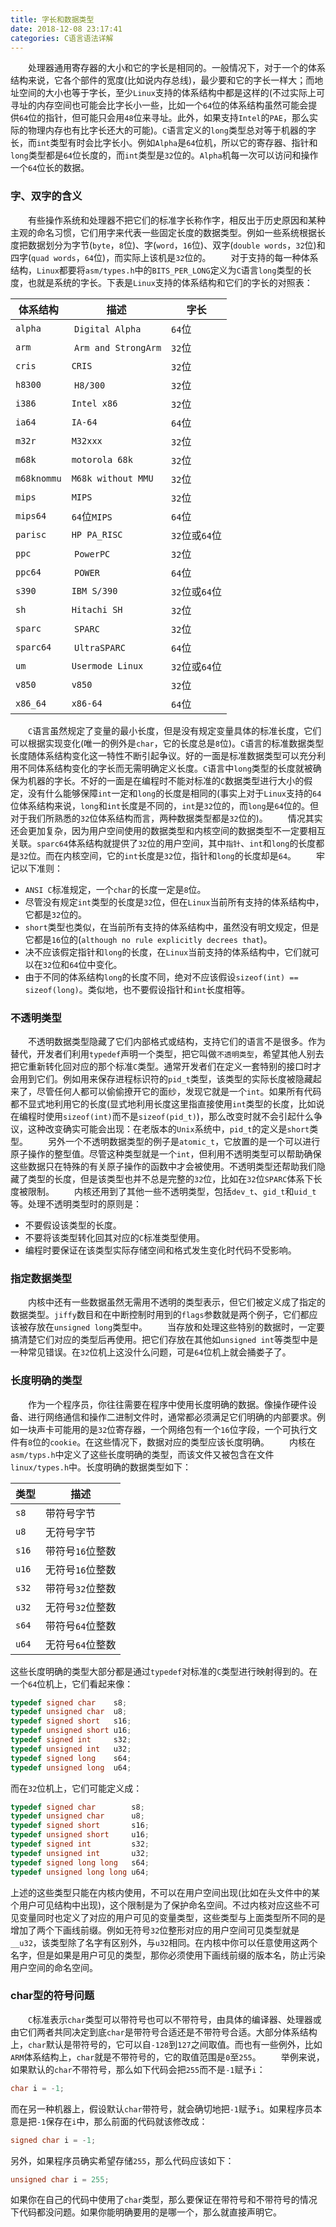 ```yaml
---
title: 字长和数据类型
date: 2018-12-08 23:17:41
categories: C语言语法详解
---
```

&emsp;&emsp;处理器通用寄存器的大小和它的字长是相同的。一般情况下，对于一个的体系结构来说，它各个部件的宽度(比如说内存总线)，最少要和它的字长一样大；而地址空间的大小也等于字长，至少`Linux`支持的体系结构中都是这样的(不过实际上可寻址的内存空间也可能会比字长小一些，比如一个`64`位的体系结构虽然可能会提供`64`位的指针，但可能只会用`48`位来寻址。此外，如果支持`Intel`的`PAE`，那么实际的物理内存也有比字长还大的可能)。`C`语言定义的`long`类型总对等于机器的字长，而`int`类型有时会比字长小。例如`Alpha`是`64`位机，所以它的寄存器、指针和`long`类型都是`64`位长度的，而`int`类型是`32`位的。`Alpha`机每一次可以访问和操作一个`64`位长的数据。

### 字、双字的含义

&emsp;&emsp;有些操作系统和处理器不把它们的标准字长称作字，相反出于历史原因和某种主观的命名习惯，它们用字来代表一些固定长度的数据类型。例如一些系统根据长度把数据划分为字节(`byte`，`8`位)、字(`word`，`16`位)、双字(`double words`，`32`位)和四字(`quad words`，`64`位)，而实际上该机是`32`位的。
&emsp;&emsp;对于支持的每一种体系结构，`Linux`都要将`asm/types.h`中的`BITS_PER_LONG`定义为`C`语言`long`类型的长度，也就是系统的字长。下表是`Linux`支持的体系结构和它们的字长的对照表：

体系结构     | 描述                | 字长
------------|---------------------|-----
`alpha`     | `Digital Alpha`     | `64`位
`arm`       | `Arm and StrongArm` | `32`位
`cris`      | `CRIS`              | `32`位
`h8300`     | `H8/300`            | `32`位
`i386`      | `Intel x86`         | `32`位
`ia64`      | `IA-64`             | `64`位
`m32r`      | `M32xxx`            | `32`位
`m68k`      | `motorola 68k`      | `32`位
`m68knommu` | `M68k without MMU`  | `32`位
`mips`      | `MIPS`              | `32`位
`mips64`    | `64`位`MIPS`        | `64`位
`parisc`    | `HP PA_RISC`        | `32`位或`64`位
`ppc`       | `PowerPC`           | `32`位
`ppc64`     | `POWER`             | `64`位
`s390`      | `IBM S/390`         | `32`位或`64`位
`sh`        | `Hitachi SH`        | `32`位
`sparc`     | `SPARC`             | `32`位
`sparc64`   | `UltraSPARC`        | `64`位
`um`        | `Usermode Linux`    | `32`位或`64`位
`v850`      | `v850`              | `32`位
`x86_64`    | `x86-64`            | `64`位

&emsp;&emsp;`C`语言虽然规定了变量的最小长度，但是没有规定变量具体的标准长度，它们可以根据实现变化(唯一的例外是`char`，它的长度总是`8`位)。`C`语言的标准数据类型长度随体系结构变化这一特性不断引起争议。好的一面是标准数据类型可以充分利用不同体系结构变化的字长而无需明确定义长度。`C`语言中`long`类型的长度就被确保为机器的字长。不好的一面是在编程时不能对标准的`C`数据类型进行大小的假定，没有什么能够保障`int`一定和`long`的长度是相同的(事实上对于`Linux`支持的`64`位体系结构来说，`long`和`int`长度是不同的，`int`是`32`位的，而`long`是`64`位的。但对于我们所熟悉的`32`位体系结构而言，两种数据类型都是`32`位的)。
&emsp;&emsp;情况其实还会更加复杂，因为用户空间使用的数据类型和内核空间的数据类型不一定要相互关联。`sparc64`体系结构就提供了`32`位的用户空间，其中`指针`、`int`和`long`的长度都是`32`位。而在内核空间，它的`int`长度是`32`位，指针和`long`的长度却是`64`。
&emsp;&emsp;牢记以下准则：

- `ANSI C`标准规定，一个`char`的长度一定是`8`位。
- 尽管没有规定`int`类型的长度是`32`位，但在`Linux`当前所有支持的体系结构中，它都是`32`位的。
- `short`类型也类似，在当前所有支持的体系结构中，虽然没有明文规定，但是它都是`16`位的(`although no rule explicitly decrees that`)。
- 决不应该假定指针和`long`的长度，在`Linux`当前支持的体系结构中，它们就可以在`32`位和`64`位中变化。
- 由于不同的体系结构`long`的长度不同，绝对不应该假设`sizeof(int) == sizeof(long)`。类似地，也不要假设指针和`int`长度相等。

### 不透明类型

&emsp;&emsp;不透明数据类型隐藏了它们内部格式或结构，支持它们的语言不是很多。作为替代，开发者们利用`typedef`声明一个类型，把它叫做`不透明类型`，希望其他人别去把它重新转化回对应的那个标准`C`类型。通常开发者们在定义一套特别的接口时才会用到它们。例如用来保存进程标识符的`pid_t`类型，该类型的实际长度被隐藏起来了，尽管任何人都可以偷偷撩开它的面纱，发现它就是一个`int`。如果所有代码都不显式地利用它的长度(显式地利用长度这里指直接使用`int`类型的长度，比如说在编程时使用`sizeof(int)`而不是`sizeof(pid_t)`)，那么改变时就不会引起什么争议，这种改变确实可能会出现：在老版本的`Unix`系统中，`pid_t`的定义是`short`类型。
&emsp;&emsp;另外一个不透明数据类型的例子是`atomic_t`，它放置的是一个可以进行原子操作的整型值。尽管这种类型就是一个`int`，但利用不透明类型可以帮助确保这些数据只在特殊的有关原子操作的函数中才会被使用。不透明类型还帮助我们隐藏了类型的长度，但是该类型也并不总是完整的`32`位，比如在`32`位`SPARC`体系下长度被限制。
&emsp;&emsp;内核还用到了其他一些不透明类型，包括`dev_t`、`gid_t`和`uid_t`等。处理不透明类型时的原则是：

- 不要假设该类型的长度。
- 不要将该类型转化回其对应的`C`标准类型使用。
- 编程时要保证在该类型实际存储空间和格式发生变化时代码不受影响。

### 指定数据类型

&emsp;&emsp;内核中还有一些数据虽然无需用不透明的类型表示，但它们被定义成了指定的数据类型。`jiffy`数目和在中断控制时用到的`flags`参数就是两个例子，它们都应该被存放在`unsigned long`类型中。
&emsp;&emsp;当存放和处理这些特别的数据时，一定要搞清楚它们对应的类型后再使用。把它们存放在其他如`unsigned int`等类型中是一种常见错误。在`32`位机上这没什么问题，可是`64`位机上就会捅娄子了。

### 长度明确的类型

&emsp;&emsp;作为一个程序员，你往往需要在程序中使用长度明确的数据。像操作硬件设备、进行网络通信和操作二进制文件时，通常都必须满足它们明确的内部要求。例如一块声卡可能用的是`32`位寄存器，一个网络包有一个`16`位字段，一个可执行文件有`8`位的`cookie`。在这些情况下，数据对应的类型应该长度明确。
&emsp;&emsp;内核在`asm/typs.h`中定义了这些长度明确的类型，而该文件又被包含在文件`linux/types.h`中。长度明确的数据类型如下：

类型  | 描述
------|-------
`s8`  | 带符号字节
`u8`  | 无符号字节
`s16` | 带符号`16`位整数
`u16` | 无符号`16`位整数
`s32` | 带符号`32`位整数
`u32` | 无符号`32`位整数
`s64` | 带符号`64`位整数
`u64` | 无符号`64`位整数

这些长度明确的类型大部分都是通过`typedef`对标准的`C`类型进行映射得到的。在一个`64`位机上，它们看起来像：

``` cpp
typedef signed char    s8;
typedef unsigned char  u8;
typedef signed short   s16;
typedef unsigned short u16;
typedef signed int     s32;
typedef unsigned int   u32;
typedef signed long    s64;
typedef unsigned long  u64;
```

而在`32`位机上，它们可能定义成：

``` cpp
typedef signed char        s8;
typedef unsigned char      u8;
typedef signed short       s16;
typedef unsigned short     u16;
typedef signed int         s32;
typedef unsigned int       u32;
typedef signed long long   s64;
typedef unsigned long long u64;
```

上述的这些类型只能在内核内使用，不可以在用户空间出现(比如在头文件中的某个用户可见结构中出现)，这个限制是为了保护命名空间。不过内核对应这些不可见变量同时也定义了对应的用户可见的变量类型，这些类型与上面类型所不同的是增加了两个下画线前缀。例如无符号`32`位整形对应的用户空间可见类型就是`__u32`，该类型除了名字有区别外，与`u32`相同。在内核中你可以任意使用这两个名字，但是如果是用户可见的类型，那你必须使用下画线前缀的版本名，防止污染用户空间的命名空间。

### char型的符号问题

&emsp;&emsp;`C`标准表示`char`类型可以带符号也可以不带符号，由具体的编译器、处理器或由它们两者共同决定到底`char`是带符号合适还是不带符号合适。大部分体系结构上，`char`默认是带符号的，它可以自`-128`到`127`之间取值。而也有一些例外，比如`ARM`体系结构上，`char`就是不带符号的，它的取值范围是`0`至`255`。
&emsp;&emsp;举例来说，如果默认的`char`不带符号，那么如下代码会把`255`而不是`-1`赋予`i`：

``` cpp
char i = -1;
```

而在另一种机器上，假设默认`char`带符号，就会确切地把`-1`赋予`i`。如果程序员本意是把`-1`保存在`i`中，那么前面的代码就该修改成：

``` cpp
signed char i = -1;
```

另外，如果程序员确实希望存储`255`，那么代码应该如下：

``` c
unsigned char i = 255;
```

如果你在自己的代码中使用了`char`类型，那么要保证在带符号和不带符号的情况下代码都没问题。如果你能明确要用的是哪一个，那么就直接声明它。